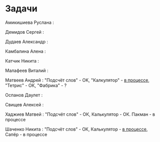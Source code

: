 # Задачи


Амикишиева Руслана :

Демидов Сергей :

Дудаев Александр :

Камбалина Алена :

Катчик Никита :

Малафеев Виталий :

Матвеев Андрей : "Подсчёт слов" - OK, "Калкулятор" - [в процессе](java_task2_results/matveev_task2), "Тетрис" - ОК, "Фабрика" - ?

Оспанов Даулет :

Свищев Алексей :

Хаджиев Матвей : "Подсчёт слов" - ОК, Калькулятор - ОК. Пакман - в процессе

Шаченко Никита : "Подсчёт слов" - ОК, Калькулятор - [в процессе](java_task2_results/shachenko_task2), Сапёр - в процессе

